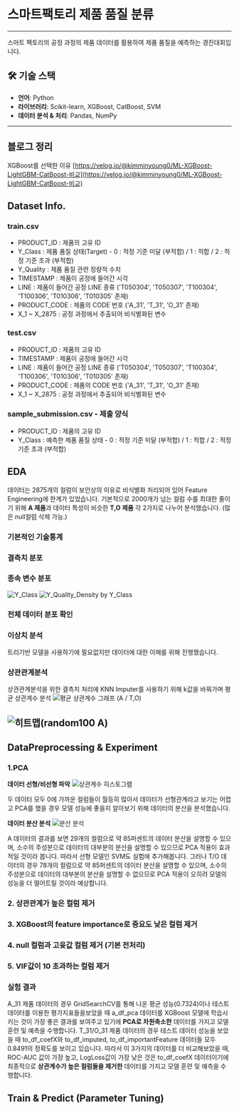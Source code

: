 # 스마트팩토리 제품 품질 분류
--------------------------------------
스마트 팩토리의 공정 과정의 제품 데이터를 활용하여 제품 품질을 예측하는 경진대회입니다.

## 🛠️ 기술 스택
- **언어**: Python  
- **라이브러리**: Scikit-learn, XGBoost, CatBoost, SVM
- **데이터 분석 & 처리**: Pandas, NumPy
----------------------------------
## 블로그 정리
XGBoost를 선택한 이유
[https://velog.io/@kimminyoung0/ML-XGBoost-LightGBM-CatBoost-비교](https://velog.io/@kimminyoung0/ML-XGBoost-LightGBM-CatBoost-비교)

## Dataset Info.
### train.csv
- PRODUCT_ID : 제품의 고유 ID
- Y_Class : 제품 품질 상태(Target) - 0 : 적정 기준 미달 (부적합) / 1 : 적합 / 2 : 적정 기준 초과 (부적합)
- Y_Quality : 제품 품질 관련 정량적 수치
- TIMESTAMP : 제품이 공정에 들어간 시각
- LINE : 제품이 들어간 공정 LINE 종류 ('T050304', 'T050307', 'T100304', 'T100306', 'T010306', 'T010305' 존재)
- PRODUCT_CODE : 제품의 CODE 번호 ('A_31', 'T_31', 'O_31' 존재)
- X_1 ~ X_2875 : 공정 과정에서 추출되어 비식별화된 변수

### test.csv
- PRODUCT_ID : 제품의 고유 ID
- TIMESTAMP : 제품이 공정에 들어간 시각
- LINE : 제품이 들어간 공정 LINE 종류 ('T050304', 'T050307', 'T100304', 'T100306', 'T010306', 'T010305' 존재)
- PRODUCT_CODE : 제품의 CODE 번호 ('A_31', 'T_31', 'O_31' 존재)
- X_1 ~ X_2875 : 공정 과정에서 추출되어 비식별화된 변수

### sample_submission.csv - 제출 양식
- PRODUCT_ID : 제품의 고유 ID
- Y_Class : 예측한 제품 품질 상태 - 0 : 적정 기준 미달 (부적합) / 1 : 적합 / 2 : 적정 기준 초과 (부적합)

## EDA
데이터는 2875개의 컬럼이 보안상의 이유로 비식별화 처리되어 있어 Feature Engineering에 한계가 있었습니다.
기본적으로 2000개가 넘는 컬럼 수를 최대한 줄이기 위해 **A 제품**과 데이터 특성이 비슷한 **T,O 제품** 각 2가지로 나누어 분석했습니다. (많은 null컬럼 삭제 가능.)
### 기본적인 기술통계
### 결측치 분포
### 종속 변수 분포
![Y_Class](https://github.com/user-attachments/assets/2f8f9950-a846-4cf4-a484-c73744a2b21e)
![Y_Quality_Density by Y_Class](https://github.com/user-attachments/assets/c0732bfd-5633-4fb2-bde8-5dbc6747e2d3)
### 전체 데이터 분포 확인
### 이상치 분석
트리기반 모델을 사용하기에 필요없지만 데이터에 대한 이해를 위해 진행했습니다.

### 상관관계분석
상관관계분석을 위한 결측치 처리에 KNN Imputer를 사용하기 위해 k값을 바꿔가며 평균 상관계수 분석
![평균 상관계수 그래프 (A / T,O)](https://github.com/user-attachments/assets/87e05475-e082-4e0e-80ba-a5c2eace0d80)

![히트맵(random100 A)](https://github.com/user-attachments/assets/06b53298-5e91-422e-afc0-be3e9e730d1c)
--------------------------------------
## DataPreprocessing & Experiment
### 1.PCA
**데이터 선형/비선형 파악**
![상관계수 히스토그램](https://github.com/user-attachments/assets/ca33da53-a9ac-4f0f-bf51-d97d7aab5948)

두 데이터 모두 0에 가까운 컬럼들이 월등히 많아서 데이터가 선형관계라고 보기는 어렵고 PCA를 했을 경우 모델 성능에 좋을지 알아보기 위해 데이터의 분산을 분석했습니다.

**데이터 분산 분석**
![분산 분석](https://github.com/user-attachments/assets/aa96f6d2-37b1-4a9f-9dcb-6493ab44badd)

A 데이터의 결과를 보면 29개의 컬럼으로 약 85퍼센트의 데이터 분산을 설명할 수 있으며, 소수의 주성분으로 데이터의 대부분의 분산을 설명할 수 있으므로 PCA 적용이 효과적일 것이라 봅니다. 따라서 선형 모델인 SVM도 실험에 추가해봅니다. 
그러나 T/O 데이터의 경우 78개의 컬럼으로 약 85퍼센트의 데이터 분산을 설명할 수 있으며, 소수의 주성분으로 데이터의 대부분의 분산을 설명할 수 없으므로 PCA 적용이 오히려 모델의 성능을 더 떨어트릴 것이라 예상합니다. 
### 2. 상관관계가 높은 컬럼 제거
### 3. XGBoost의 feature importance로 중요도 낮은 컬럼 제거
### 4. null 컬럼과 고윳값 컬럼 제거 (기본 전처리)
### 5. VIF값이 10 초과하는 컬럼 제거
### 실험 결과
A_31 제품 데이터의 경우 GridSearchCV를 통해 나온 평균 성능(0.7324)이나 테스트 데이터를 이용한 평가지표들을보았을 때 a_df_pca 데이터를 XGBoost 모델에 학습시키는 것이 가장 좋은 결과를 보여주고 있기에 **PCA로 차원축소한** 데이터를 가지고 모델 훈련 및 예측을 수행합니다.
T_31/O_31 제품 데이터의 경우 테스트 데이터 성능을 보았을 때 to_df_coefX와 to_df_imputed, to_df_importantFeature 데이터들 모두 0.8491의 정확도를 보이고 있습니다. 따라서 이 3가지의 데이터를 더 비교해보았을 때, ROC-AUC 값이 가장 높고, LogLoss값이 가장 낮은 것은 to_df_coefX 데이터이기에 최종적으로 **상관계수가 높은 컬럼들을 제거한** 데이터를 가지고 모델 훈련 및 예측을 수행합니다.

## Train & Predict (Parameter Tuning)

